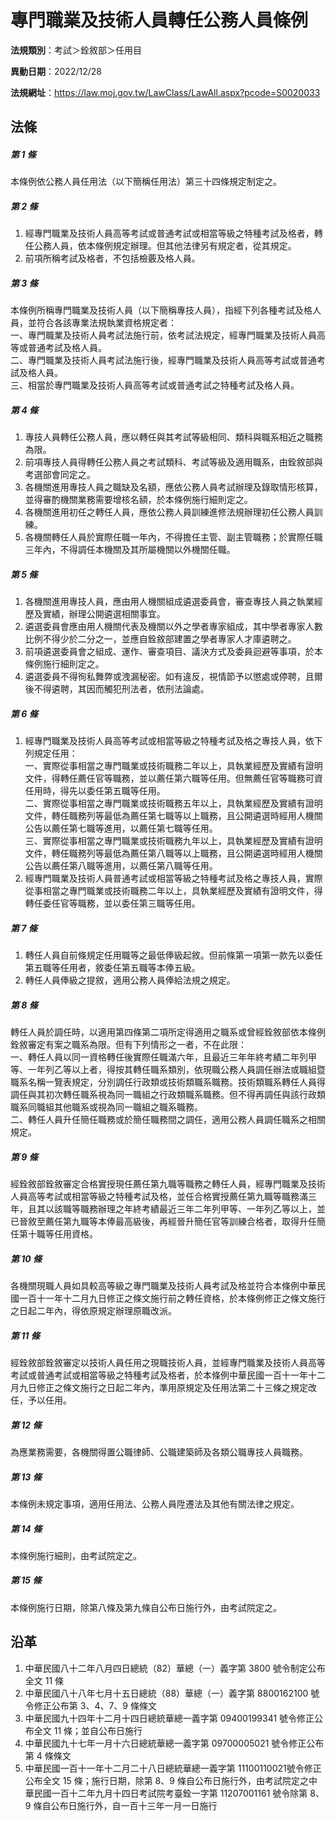 # 專門職業及技術人員轉任公務人員條例

**法規類別**：考試＞銓敘部＞任用目

**異動日期**：2022/12/28  

**法規網址**：https://law.moj.gov.tw/LawClass/LawAll.aspx?pcode=S0020033





## 法條
##### 第 1 條
本條例依公務人員任用法（以下簡稱任用法）第三十四條規定制定之。

##### 第 2 條
1. 經專門職業及技術人員高等考試或普通考試或相當等級之特種考試及格者，轉任公務人員，依本條例規定辦理。但其他法律另有規定者，從其規定。
1. 前項所稱考試及格者，不包括檢覈及格人員。

##### 第 3 條
本條例所稱專門職業及技術人員（以下簡稱專技人員），指經下列各種考試及格人員，並符合各該專業法規執業資格規定者：  
一、專門職業及技術人員考試法施行前，依考試法規定，經專門職業及技術人員高等或普通考試及格人員。  
二、專門職業及技術人員考試法施行後，經專門職業及技術人員高等考試或普通考試及格人員。  
三、相當於專門職業及技術人員高等考試或普通考試之特種考試及格人員。

##### 第 4 條
1. 專技人員轉任公務人員，應以轉任與其考試等級相同、類科與職系相近之職務為限。
1. 前項專技人員得轉任公務人員之考試類科、考試等級及適用職系，由銓敘部與考選部會同定之。
1. 各機關進用專技人員之職缺及名額，應依公務人員考試辦理及錄取情形核算，並得審酌機關業務需要增核名額，於本條例施行細則定之。
1. 各機關進用初任之轉任人員，應依公務人員訓練進修法規辦理初任公務人員訓練。
1. 各機關轉任人員於實際任職一年內，不得擔任主管、副主管職務；於實際任職三年內，不得調任本機關及其所屬機關以外機關任職。

##### 第 5 條
1. 各機關進用專技人員，應由用人機關組成遴選委員會，審查專技人員之執業經歷及實績，辦理公開遴選相關事宜。
1. 遴選委員會應由用人機關代表及機關以外之學者專家組成，其中學者專家人數比例不得少於二分之一，並應自銓敘部建置之學者專家人才庫遴聘之。
1. 前項遴選委員會之組成、運作、審查項目、議決方式及委員迴避等事項，於本條例施行細則定之。
1. 遴選委員不得徇私舞弊或洩漏秘密。如有違反，視情節予以懲處或停聘，且爾後不得遴聘，其因而觸犯刑法者，依刑法論處。

##### 第 6 條
1. 經專門職業及技術人員高等考試或相當等級之特種考試及格之專技人員，依下列規定任用：  
一、實際從事相當之專門職業或技術職務二年以上，具執業經歷及實績有證明文件，得轉任薦任官等職務，並以薦任第六職等任用。但無薦任官等職務可資任用時，得先以委任第五職等任用。  
二、實際從事相當之專門職業或技術職務五年以上，具執業經歷及實績有證明文件，轉任職務列等最低為薦任第七職等以上職務，且公開遴選時經用人機關公告以薦任第七職等進用，以薦任第七職等任用。  
三、實際從事相當之專門職業或技術職務九年以上，具執業經歷及實績有證明文件，轉任職務列等最低為薦任第八職等以上職務，且公開遴選時經用人機關公告以薦任第八職等進用，以薦任第八職等任用。
1. 經專門職業及技術人員普通考試或相當等級之特種考試及格之專技人員，實際從事相當之專門職業或技術職務二年以上，具執業經歷及實績有證明文件，得轉任委任官等職務，並以委任第三職等任用。

##### 第 7 條
1. 轉任人員自前條規定任用職等之最低俸級起敘。但前條第一項第一款先以委任第五職等任用者，敘委任第五職等本俸五級。
1. 轉任人員俸級之提敘，適用公務人員俸給法規之規定。

##### 第 8 條
轉任人員於調任時，以適用第四條第二項所定得適用之職系或曾經銓敘部依本條例銓敘審定有案之職系為限。但有下列情形之一者，不在此限：  
一、轉任人員以同一資格轉任後實際任職滿六年，且最近三年年終考績二年列甲等、一年列乙等以上者，得按其轉任職系類別，依現職公務人員調任辦法或職組暨職系名稱一覽表規定，分別調任行政類或技術類職系職務。技術類職系轉任人員得調任與其初次轉任職系視為同一職組之行政類職系職務。但不得再調任與該行政類職系同職組其他職系或視為同一職組之職系職務。  
二、轉任人員升任簡任職務或於簡任職務間之調任，適用公務人員調任職系之相關規定。

##### 第 9 條
經銓敘部銓敘審定合格實授現任薦任第九職等職務之轉任人員，經專門職業及技術人員高等考試或相當等級之特種考試及格，並任合格實授薦任第九職等職務滿三年，且其以該職等職務辦理之年終考績最近三年二年列甲等、一年列乙等以上，並已晉敘至薦任第九職等本俸最高級後，再經晉升簡任官等訓練合格者，取得升任簡任第十職等任用資格。

##### 第 10 條
各機關現職人員如具較高等級之專門職業及技術人員考試及格並符合本條例中華民國一百十一年十二月九日修正之條文施行前之轉任資格，於本條例修正之條文施行之日起二年內，得依原規定辦理原職改派。

##### 第 11 條
經銓敘部銓敘審定以技術人員任用之現職技術人員，並經專門職業及技術人員高等考試或普通考試或相當等級之特種考試及格者，於本條例中華民國一百十一年十二月九日修正之條文施行之日起二年內，準用原規定及任用法第二十三條之規定改任，予以任用。

##### 第 12 條
為應業務需要，各機關得置公職律師、公職建築師及各類公職專技人員職務。

##### 第 13 條
本條例未規定事項，適用任用法、公務人員陞遷法及其他有關法律之規定。

##### 第 14 條
本條例施行細則，由考試院定之。

##### 第 15 條
本條例施行日期，除第八條及第九條自公布日施行外，由考試院定之。

## 沿革
1. 中華民國八十二年八月四日總統（82）華總（一）義字第 3800 號令制定公布全文 11 條
1. 中華民國八十八年七月十五日總統（88）華總（一）義字第 8800162100 號令修正公布第 3、4、7、9 條條文
1. 中華民國九十四年十二月十四日總統華總一義字第 09400199341  號令修正公布全文 11 條；並自公布日施行
1. 中華民國九十七年一月十六日總統華總一義字第 09700005021  號令修正公布第 4  條條文
1. 中華民國一百十一年十二月二十八日總統華總一義字第 11100110021號令修正公布全文 15 條；施行日期，除第 8、9 條自公布日施行外，由考試院定之中華民國一百十二年九月十四日考試院考臺銓一字第 11207001161  號令除第 8、9 條自公布日施行外，自一百十三年一月一日施行
